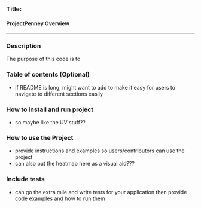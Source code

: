 
### Title:
#### ProjectPenney Overview
---

### Description
The purpose of this code is to 

### Table of contents (Optional)
- if README is long, might want to add to make it easy for users to navigate to different sections easily

### How to install and run project
- so maybe like the UV stuff??

### How to use the Project
- provide instructions and examples so users/contributors can use the project
- can also put the heatmap here as a visual aid???

### Include tests
- can go the extra mile and write tests for your application
then provide code examples and how to run them
